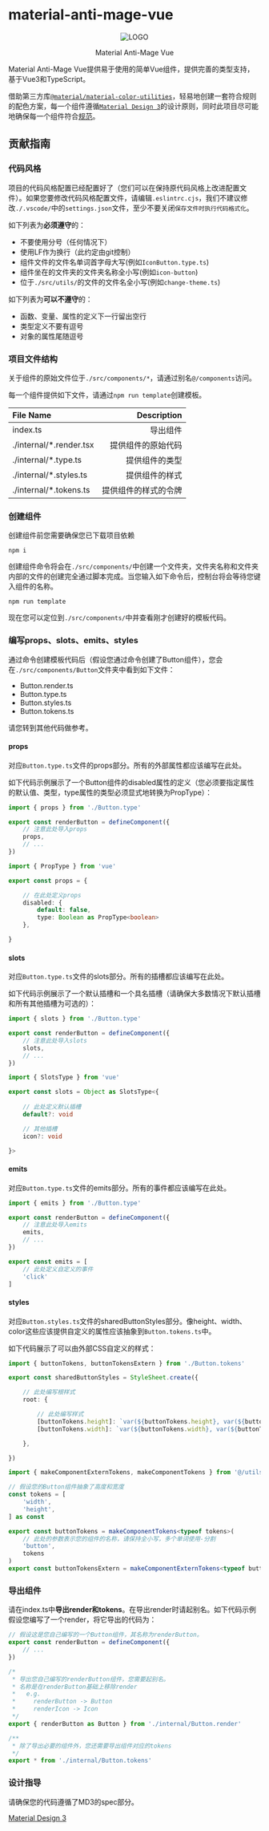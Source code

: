 # material-anti-mage-vue

<div align="center">

![LOGO](../resources/cover.png?raw=true)

Material Anti-Mage Vue

</div>

Material Anti-Mage Vue提供易于使用的简单Vue组件，提供完善的类型支持，基于Vue3和TypeScript。

借助第三方库[`@material/material-color-utilities`](https://github.com/material-foundation/material-color-utilities)，轻易地创建一套符合规则的配色方案，每一个组件遵循[`Material Design 3`](https://m3.material.io/)的设计原则，同时此项目尽可能地确保每一个组件符合[规范](https://www.w3.org/TR/wai-aria-1.2/#abstract)。

## 贡献指南

### 代码风格
项目的代码风格配置已经配置好了（您们可以在保持原代码风格上改进配置文件）。如果您要修改代码风格配置文件，请编辑`.eslintrc.cjs`，我们不建议修改`./.vscode/`中的`settings.json`文件，至少不要关闭`保存文件时执行代码格式化`。

如下列表为**必须遵守**的：
+ 不要使用分号（任何情况下）
+ 使用LF作为换行（此约定由git控制）
+ 组件文件的文件名单词首字母大写(例如`IconButton.type.ts`)
+ 组件坐在的文件夹的文件夹名称全小写(例如`icon-button`)
+ 位于`./src/utils/`的文件的文件名全小写(例如`change-theme.ts`)

如下列表为**可以不遵守**的：
+ 函数、变量、属性的定义下一行留出空行
+ 类型定义不要有逗号
+ 对象的属性尾随逗号

### 项目文件结构
关于组件的原始文件位于`./src/components/*`，请通过别名`@/components`访问。

每一个组件提供如下文件，请通过`npm run template`创建模板。

|File Name|Description|
|:--|--:|
|index.ts|导出组件|
|./internal/*.render.tsx|提供组件的原始代码|
|./internal/*.type.ts|提供组件的类型|
|./internal/*.styles.ts|提供组件的样式|
|./internal/*.tokens.ts|提供组件的样式的令牌|

### 创建组件
创建组件前您需要确保您已下载项目依赖
```
npm i
```

创建组件命令将会在`./src/components/`中创建一个文件夹，文件夹名称和文件夹内部的文件的创建完全通过脚本完成。当您输入如下命令后，控制台将会等待您键入组件的名称。
```
npm run template
```

现在您可以定位到`./src/components/`中并查看刚才创建好的模板代码。

### 编写props、slots、emits、styles
通过命令创建模板代码后（假设您通过命令创建了Button组件），您会在`./src/components/Button`文件夹中看到如下文件：
+ Button.render.ts
+ Button.type.ts
+ Button.styles.ts
+ Button.tokens.ts

请您转到其他代码做参考。

#### props
对应`Button.type.ts`文件的props部分。所有的外部属性都应该编写在此处。

如下代码示例展示了一个Button组件的disabled属性的定义（您必须要指定属性的默认值、类型，type属性的类型必须显式地转换为PropType）：
```typescript
import { props } from './Button.type'

export const renderButton = defineComponent({
    // 注意此处导入props
    props,
    // ...
})
```

```typescript
import { PropType } from 'vue'

export const props = {

    // 在此处定义props
    disabled: {
        default: false,
        type: Boolean as PropType<boolean>
    },

}
```

#### slots
对应`Button.type.ts`文件的slots部分。所有的插槽都应该编写在此处。

如下代码示例展示了一个默认插槽和一个具名插槽（请确保大多数情况下默认插槽和所有其他插槽为可选的）：
```typescript
import { slots } from './Button.type'

export const renderButton = defineComponent({
    // 注意此处导入slots
    slots,
    // ...
})
```

```typescript
import { SlotsType } from 'vue'

export const slots = Object as SlotsType<{
    
    // 此处定义默认插槽
    default?: void

    // 其他插槽
    icon?: void

}>
```
#### emits
对应`Button.type.ts`文件的emits部分。所有的事件都应该编写在此处。

```typescript
import { emits } from './Button.type'

export const renderButton = defineComponent({
    // 注意此处导入emits
    emits,
    // ...
})
```


```typescript
export const emits = [
    // 此处定义自定义的事件
    'click'
]
```
#### styles
对应`Button.styles.ts`文件的sharedButtonStyles部分。像height、width、color这些应该提供自定义的属性应该抽象到`Button.tokens.ts`中。

如下代码展示了可以由外部CSS自定义的样式：
```typescript
import { buttonTokens, buttonTokensExtern } from './Button.tokens'

export const sharedButtonStyles = StyleSheet.create({

    // 此处编写根样式
    root: {

        // 此处编写样式
        [buttonTokens.height]: `var(${buttonTokens.height}, var(${buttonTokens.height}))`,
        [buttonTokens.width]: `var(${buttonTokens.width}, var(${buttonTokens.width}))`,

    },

})
```

```typescript
import { makeComponentExternTokens, makeComponentTokens } from '@/utils/tokens'

// 假设您的Button组件抽象了高度和宽度
const tokens = [
    'width',
    'height',
] as const

export const buttonTokens = makeComponentTokens<typeof tokens>(
    // 此处的参数表示您的组件的名称，请保持全小写，多个单词使用-分割
    'button',
    tokens
)
export const buttonTokensExtern = makeComponentExternTokens<typeof buttonTokens>(buttonTokens)
```

### 导出组件
请在index.ts中**导出render和tokens**。在导出render时请起别名。如下代码示例假设您编写了一个render，将它导出的代码为：
```typescript
// 假设这是您自己编写的一个Button组件，其名称为renderButton。
export const renderButton = defineComponent({
    // ...
})
```

```typescript
/* 
 * 导出您自己编写的renderButton组件，您需要起别名。
 * 名称是在renderButton基础上移除render
 *   e.g.
 *     renderButton -> Button
 *     renderIcon -> Icon
 */
export { renderButton as Button } from './internal/Button.render'

/**
 * 除了导出必要的组件外，您还需要导出组件对应的tokens
 */
export * from './internal/Button.tokens'
```

### 设计指导
请确保您的代码遵循了MD3的spec部分。

[Material Design 3](https://m3.material.io/)
